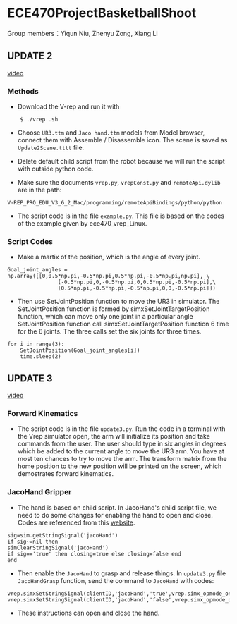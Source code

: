 # ECE470ProjectBasketballShoot
Group members：Yiqun Niu, Zhenyu Zong, Xiang Li

## **UPDATE 2** 
[video](https://www.youtube.com/watch?v=oTiXtuupihU&feature=youtu.be)

### **Methods**

- Download the V-rep and run it with

```
    $ ./vrep .sh
```
- Choose ```UR3.ttm``` and ```Jaco hand.ttm``` models from Model browser, connect them with Assemble / Disassemble icon. The scene is saved as ```Update2Scene.tttt``` file.

- Delete default child script from the robot because we will run the script with outside python code.

- Make sure the documents ```vrep.py```, ```vrepConst.py``` and ```remoteApi.dylib``` are in the path:

```
V-REP_PRO_EDU_V3_6_2_Mac/programming/remoteApiBindings/python/python
```

- The script code is in the file ```example.py```. This file is based on the codes of the example given by ece470_vrep_Linux.

### **Script Codes**

- Make a martix of the position, which is the angle of every joint. 
```
Goal_joint_angles = np.array([[0,0.5*np.pi,-0.5*np.pi,0.5*np.pi,-0.5*np.pi,np.pi], \
				[-0.5*np.pi,0,-0.5*np.pi,0,0.5*np.pi,-0.5*np.pi],\
				[0.5*np.pi,-0.5*np.pi,-0.5*np.pi,0,0,-0.5*np.pi]])
```
- Then use SetJointPosition function to move the UR3 in simulator. The SetJointPosition function is 
formed by simxSetJointTargetPosition function, which can move only one joint in a particular angle
SetJointPosition function call simxSetJointTargetPosition function 6 time for the 6 joints. The three calls
set the six joints for three times.
```
for i in range(3):
	SetJointPosition(Goal_joint_angles[i])
	time.sleep(2)
```

## **UPDATE 3** 
[video](https://youtu.be/Z8ZXQPDpTU8)

### **Forward Kinematics**

- The script code is in the file ```update3.py```. Run the code in a terminal with the Vrep simulator open, the arm will initialize its position and take commands from the user. The user should type in six angles in degrees which be added to the current angle to move the UR3 arm. You have at most ten chances to try to move the arm. The transform matrix from the home position to the new position will be printed on the screen, which demostrates forward kinematics.

### **JacoHand Gripper**

- The hand is based on child script. In JacoHand's child script file, we need to do some changes for enabling the hand to open and close. Codes are referenced from this [website](http://www.forum.coppeliarobotics.com/viewtopic.php?f=9&t=1891#p8135).

```
sig=sim.getStringSignal('jacoHand')
if sig~=nil then
simClearStringSignal('jacoHand')
if sig=='true' then closing=true else closing=false end
end
```

- Then enable the ```JacoHand``` to grasp and release things. In ```update3.py``` file ```JacoHandGrasp``` function, send the command to ```JacoHand``` with codes:

```
vrep.simxSetStringSignal(clientID,'jacoHand','true',vrep.simx_opmode_oneshot)
vrep.simxSetStringSignal(clientID,'jacoHand','false',vrep.simx_opmode_oneshot)
```

- These instructions can open and close the hand.
